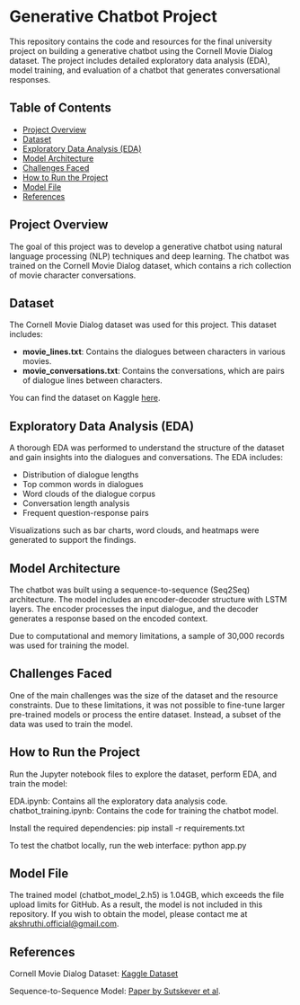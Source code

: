 # Generative Chatbot Project

This repository contains the code and resources for the final university project on building a generative chatbot using the Cornell Movie Dialog dataset. The project includes detailed exploratory data analysis (EDA), model training, and evaluation of a chatbot that generates conversational responses.

## Table of Contents
- [Project Overview](#project-overview)
- [Dataset](#dataset)
- [Exploratory Data Analysis (EDA)](#exploratory-data-analysis-eda)
- [Model Architecture](#model-architecture)
- [Challenges Faced](#challenges-faced)
- [How to Run the Project](#how-to-run-the-project)
- [Model File](#model-file)
- [References](#references)

## Project Overview
The goal of this project was to develop a generative chatbot using natural language processing (NLP) techniques and deep learning. The chatbot was trained on the Cornell Movie Dialog dataset, which contains a rich collection of movie character conversations.

## Dataset
The Cornell Movie Dialog dataset was used for this project. This dataset includes:
- **movie_lines.txt**: Contains the dialogues between characters in various movies.
- **movie_conversations.txt**: Contains the conversations, which are pairs of dialogue lines between characters.

You can find the dataset on Kaggle [here](https://www.kaggle.com/datasets/Cornell-University/movie-dialog-corpus).

## Exploratory Data Analysis (EDA)
A thorough EDA was performed to understand the structure of the dataset and gain insights into the dialogues and conversations. The EDA includes:
- Distribution of dialogue lengths
- Top common words in dialogues
- Word clouds of the dialogue corpus
- Conversation length analysis
- Frequent question-response pairs

Visualizations such as bar charts, word clouds, and heatmaps were generated to support the findings.

## Model Architecture
The chatbot was built using a sequence-to-sequence (Seq2Seq) architecture. The model includes an encoder-decoder structure with LSTM layers. The encoder processes the input dialogue, and the decoder generates a response based on the encoded context.

Due to computational and memory limitations, a sample of 30,000 records was used for training the model.

## Challenges Faced
One of the main challenges was the size of the dataset and the resource constraints. Due to these limitations, it was not possible to fine-tune larger pre-trained models or process the entire dataset. Instead, a subset of the data was used to train the model.

## How to Run the Project
Run the Jupyter notebook files to explore the dataset, perform EDA, and train the model:

EDA.ipynb: Contains all the exploratory data analysis code.
chatbot_training.ipynb: Contains the code for training the chatbot model.

Install the required dependencies:
pip install -r requirements.txt

To test the chatbot locally, run the web interface:
python app.py

## Model File
The trained model (chatbot_model_2.h5) is 1.04GB, which exceeds the file upload limits for GitHub. As a result, the model is not included in this repository. If you wish to obtain the model, please contact me at akshruthi.official@gmail.com.

## References
Cornell Movie Dialog Dataset: [Kaggle Dataset](https://www.kaggle.com/datasets/rajathmc/cornell-moviedialog-corpus)

Sequence-to-Sequence Model: [Paper by Sutskever et al](https://arxiv.org/abs/1409.3215).
